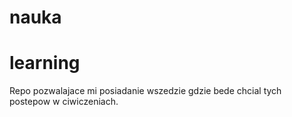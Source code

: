 # nauka 
# learning
Repo pozwalajace mi posiadanie wszedzie gdzie bede chcial tych
postepow w ciwiczeniach.


